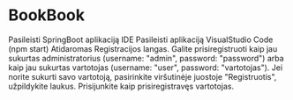 # BookBook

Pasileisti SpringBoot aplikaciją IDE
Pasileisti aplikaciją VisualStudio Code (npm start)
Atidaromas Registracijos langas. Galite prisiregistruoti kaip jau sukurtas administratorius (username: "admin", password: "password") arba kaip jau sukurtas vartotojas (username: "user", password: "vartotojas").
Jei norite sukurti savo vartotoją, pasirinkite viršutinėje juostoje "Registruotis", užpildykite laukus. Prisijunkite kaip prisiregistravęs vartotojas.